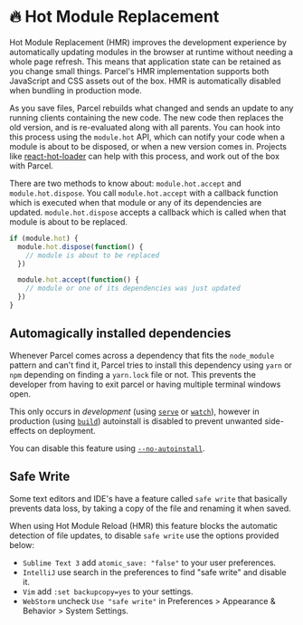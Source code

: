 # 🔥 Hot Module Replacement

Hot Module Replacement \(HMR\) improves the development experience by automatically updating modules in the browser at runtime without needing a whole page refresh. This means that application state can be retained as you change small things. Parcel's HMR implementation supports both JavaScript and CSS assets out of the box. HMR is automatically disabled when bundling in production mode.

As you save files, Parcel rebuilds what changed and sends an update to any running clients containing the new code. The new code then replaces the old version, and is re-evaluated along with all parents. You can hook into this process using the `module.hot` API, which can notify your code when a module is about to be disposed, or when a new version comes in. Projects like [react-hot-loader](https://github.com/gaearon/react-hot-loader) can help with this process, and work out of the box with Parcel.

There are two methods to know about: `module.hot.accept` and `module.hot.dispose`. You call `module.hot.accept` with a callback function which is executed when that module or any of its dependencies are updated. `module.hot.dispose` accepts a callback which is called when that module is about to be replaced.

```javascript
if (module.hot) {
  module.hot.dispose(function() {
    // module is about to be replaced
  })

  module.hot.accept(function() {
    // module or one of its dependencies was just updated
  })
}
```

## Automagically installed dependencies

Whenever Parcel comes across a dependency that fits the `node_module` pattern and can't find it, Parcel tries to install this dependency using `yarn` or `npm` depending on finding a `yarn.lock` file or not. This prevents the developer from having to exit parcel or having multiple terminal windows open.

This only occurs in _development_ \(using [`serve`](cli.md#serve) or [`watch`](cli.md#watch)\), however in production \(using [`build`](cli.md#build)\) autoinstall is disabled to prevent unwanted side-effects on deployment.

You can disable this feature using [`--no-autoinstall`](cli.md#disable-autoinstall).

## Safe Write

Some text editors and IDE's have a feature called `safe write` that basically prevents data loss, by taking a copy of the file and renaming it when saved.

When using Hot Module Reload \(HMR\) this feature blocks the automatic detection of file updates, to disable `safe write` use the options provided below:

* `Sublime Text 3` add `atomic_save: "false"` to your user preferences.
* `IntelliJ` use search in the preferences to find "safe write" and disable it.
* `Vim` add `:set backupcopy=yes` to your settings.
* `WebStorm` uncheck `Use "safe write"` in Preferences &gt; Appearance & Behavior &gt; System Settings.

